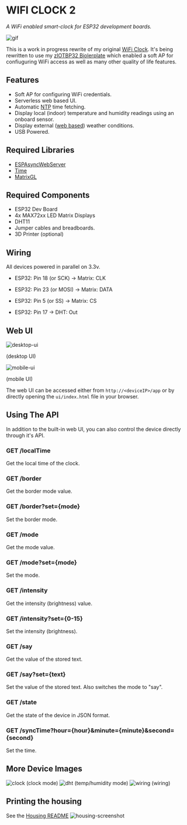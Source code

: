 # WIFI CLOCK 2
*A WiFi enabled smart-clock for ESP32 development boards.*

![gif](images/wifi-clock.gif)

This is a work in progress rewrite of my original [WiFi Clock](https://github.com/matdombrock/WIFI-Clock). It's being rewritten to use my [zIOTBP32 Biolerplate](https://github.com/matdombrock/zIOTBP32) which enabled a soft AP for confiuguring WiFi access as well as many other quality of life features. 

## Features
* Soft AP for configuring WiFi credentials.
* Serverless web based UI.
* Automatic [NTP](https://en.wikipedia.org/wiki/Network_Time_Protocol) time fetching. 
* Display local (indoor) temperature and humidity readings using an onboard sensor.
* Display external ([web based](https://github.com/chubin/wttr.in)) weather conditions.
* USB Powered.

## Required Libraries
* [ESPAsyncWebServer](https://github.com/me-no-dev/ESPAsyncWebServer)
* [Time](https://github.com/PaulStoffregen/Time)
* [MatrixGL](https://github.com/matdombrock/MatrixGL)

## Required Components
* ESP32 Dev Board
* 4x MAX72xx LED Matrix Displays
* DHT11
* Jumper cables and breadboards.  
* 3D Printer (optional)

## Wiring
All devices powered in parallel on 3.3v.

* ESP32: Pin 18 (or SCK)  -> Matrix: CLK
* ESP32: Pin 23 (or MOSI) -> Matrix: DATA
* ESP32: Pin 5 (or SS)    -> Matrix: CS
 
* ESP32: Pin 17           -> DHT: Out

## Web UI
![desktop-ui](images/ui-desktop.png)

(desktop UI)

![mobile-ui](images/ui-mobile.png)

(mobile UI)

The web UI can be accessed either from `http://<deviceIP>/app` or by directly opening the `ui/index.html` file in your browser.

## Using The API
In addition to the built-in web UI, you can also control the device directly through it's API. 

### GET /localTime
Get the local time of the clock.

### GET /border
Get the border mode value.

### GET /border?set={mode}
Set the border mode.

### GET /mode
Get the mode value.

### GET /mode?set={mode}
Set the mode.

### GET /intensity
Get the intensity (brightness) value.

### GET /intensity?set={0-15}
Set the intensity (brightness).

### GET /say
Get the value of the stored text.

### GET /say?set={text}
Set the value of the stored text. Also switches the mode to "say".

### GET /state
Get the state of the device in JSON format.

### GET /syncTime?hour={hour}&minute={minute}&second={second}
Set the time.

## More Device Images
![clock](images/clock1.jpg)
(clock mode)
![dht](images/clock-dht.jpg)
(temp/humidity mode)
![wiring](images/clock-wiring.jpg)
(wiring)

## Printing the housing
See the [Housing README](housing)
![housing-screenshot](housing/screenshot.png)